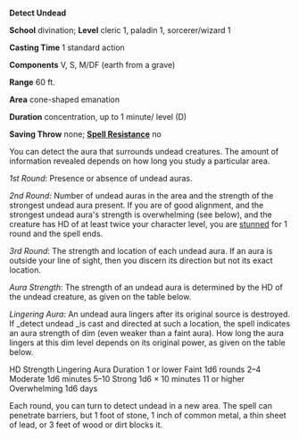  **Detect Undead**

**School** divination; **Level** cleric 1, paladin 1, sorcerer/wizard 1

**Casting Time** 1 standard action

**Components** V, S, M/DF (earth from a grave)

**Range** 60 ft.

**Area** cone-shaped emanation

**Duration** concentration, up to 1 minute/ level (D)

**Saving Throw** none; **[Spell Resistance](../glossary.html#_spell-resistance)** no

You can detect the aura that surrounds undead creatures. The amount of information revealed depends on how long you study a particular area.

_1st Round_: Presence or absence of undead auras.

_2nd Round_: Number of undead auras in the area and the strength of the strongest undead aura present. If you are of good alignment, and the strongest undead aura's strength is overwhelming (see below), and the creature has HD of at least twice your character level, you are [stunned](../glossary.html#_stunned) for 1 round and the spell ends.

_3rd Round_: The strength and location of each undead aura. If an aura is outside your line of sight, then you discern its direction but not its exact location.

_Aura Strength_: The strength of an undead aura is determined by the HD of the undead creature, as given on the table below.

_Lingering Aura_: An undead aura lingers after its original source is destroyed. If _detect undead _is cast and directed at such a location, the spell indicates an aura strength of dim (even weaker than a faint aura). How long the aura lingers at this dim level depends on its original power, as given on the table below.

<thead><tr>
<th>HD</th>
<th>Strength</th>
<th>Lingering Aura Duration</th>
</tr></thead><tbody>
<tr class="odd">
<td>1 or lower</td>
<td>Faint</td>
<td>1d6 rounds</td>
</tr>
<tr class="even">
<td>2–4</td>
<td>Moderate</td>
<td>1d6 minutes</td>
</tr>
<tr class="odd">
<td>5–10</td>
<td>Strong</td>
<td>1d6 × 10 minutes</td>
</tr>
<tr class="even">
<td>11 or higher</td>
<td>Overwhelming</td>
<td>1d6 days</td>
</tr>
</tbody>

Each round, you can turn to detect undead in a new area. The spell can penetrate barriers, but 1 foot of stone, 1 inch of common metal, a thin sheet of lead, or 3 feet of wood or dirt blocks it.

